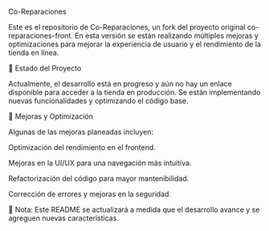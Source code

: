 Co-Reparaciones

Este es el repositorio de Co-Reparaciones, un fork del proyecto original co-reparaciones-front. En esta versión se están realizando múltiples mejoras y optimizaciones para mejorar la experiencia de usuario y el rendimiento de la tienda en línea.

🚀 Estado del Proyecto

Actualmente, el desarrollo está en progreso y aún no hay un enlace disponible para acceder a la tienda en producción. Se están implementando nuevas funcionalidades y optimizando el código base.

📌 Mejoras y Optimización

Algunas de las mejoras planeadas incluyen:

Optimización del rendimiento en el frontend.

Mejoras en la UI/UX para una navegación más intuitiva.

Refactorización del código para mayor mantenibilidad.

Corrección de errores y mejoras en la seguridad.

📌 Nota: Este README se actualizará a medida que el desarrollo avance y se agreguen nuevas características.

